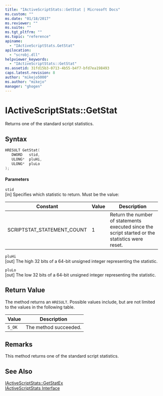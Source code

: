 ```yaml
---
title: "IActiveScriptStats::GetStat | Microsoft Docs"
ms.custom: ""
ms.date: "01/18/2017"
ms.reviewer: ""
ms.suite: ""
ms.tgt_pltfrm: ""
ms.topic: "reference"
apiname: 
  - "IActiveScriptStats.GetStat"
apilocation: 
  - "scrobj.dll"
helpviewer_keywords: 
  - "IActiveScriptStats::GetStat"
ms.assetid: 31fd15b3-0713-4b55-b4f7-bfd7ea198493
caps.latest.revision: 8
author: "mikejo5000"
ms.author: "mikejo"
manager: "ghogen"
---
```

# IActiveScriptStats::GetStat
Returns one of the standard script statistics.  
  
## Syntax  
  
```cpp
HRESULT GetStat(  
   DWORD   stid,  
   ULONG*  pluHi,  
   ULONG*  pluLo  
);  
```  
  
#### Parameters  
 `stid`  
 [in] Specifies which statistic to return. Must be the value:  
  
|Constant|Value|Description|  
|--------------|-----------|-----------------|  
|SCRIPTSTAT_STATEMENT_COUNT|1|Return the number of statements executed since the script started or the statistics were reset.|  
  
 `pluHi`  
 [out] The high 32 bits of a 64-bit unsigned integer representing the statistic.  
  
 `pluLo`  
 [out] The low 32 bits of a 64-bit unsigned integer representing the statistic.  
  
## Return Value  
 The method returns an `HRESULT`. Possible values include, but are not limited to the values in the following table.  
  
|Value|Description|  
|-----------|-----------------|  
|`S_OK`|The method succeeded.|  
  
## Remarks  
 This method returns one of the standard script statistics.  
  
## See Also  
 [IActiveScriptStats::GetStatEx](../../winscript/reference/iactivescriptstats-getstatex.md)   
 [IActiveScriptStats Interface](../../winscript/reference/iactivescriptstats-interface.md)